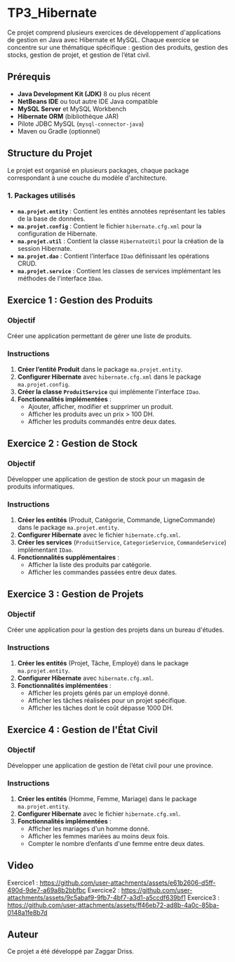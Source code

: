 # TP3_Hibernate
Ce projet comprend plusieurs exercices de développement d'applications de gestion en Java avec Hibernate et MySQL. Chaque exercice se concentre sur une thématique spécifique : gestion des produits, gestion des stocks, gestion de projet, et gestion de l’état civil. 

## Prérequis
- **Java Development Kit (JDK)** 8 ou plus récent  
- **NetBeans IDE** ou tout autre IDE Java compatible  
- **MySQL Server** et MySQL Workbench  
- **Hibernate ORM** (bibliothèque JAR)  
- Pilote JDBC MySQL (`mysql-connector-java`)  
- Maven ou Gradle (optionnel)

## Structure du Projet
Le projet est organisé en plusieurs packages, chaque package correspondant à une couche du modèle d'architecture.

### 1. Packages utilisés
- **`ma.projet.entity`** : Contient les entités annotées représentant les tables de la base de données.
- **`ma.projet.config`** : Contient le fichier `hibernate.cfg.xml` pour la configuration de Hibernate.
- **`ma.projet.util`** : Contient la classe `HibernateUtil` pour la création de la session Hibernate.
- **`ma.projet.dao`** : Contient l’interface `IDao` définissant les opérations CRUD.
- **`ma.projet.service`** : Contient les classes de services implémentant les méthodes de l'interface `IDao`.

## Exercice 1 : Gestion des Produits
### Objectif
Créer une application permettant de gérer une liste de produits. 

### Instructions
1. **Créer l’entité Produit** dans le package `ma.projet.entity`.
2. **Configurer Hibernate** avec `hibernate.cfg.xml` dans le package `ma.projet.config`.
3. **Créer la classe `ProduitService`** qui implémente l'interface `IDao`.
4. **Fonctionnalités implémentées** :
   - Ajouter, afficher, modifier et supprimer un produit.
   - Afficher les produits avec un prix > 100 DH.
   - Afficher les produits commandés entre deux dates.
  
## Exercice 2 : Gestion de Stock
### Objectif
Développer une application de gestion de stock pour un magasin de produits informatiques.

### Instructions
1. **Créer les entités** (Produit, Catégorie, Commande, LigneCommande) dans le package `ma.projet.entity`.
2. **Configurer Hibernate** avec le fichier `hibernate.cfg.xml`.
3. **Créer les services** (`ProduitService`, `CategorieService`, `CommandeService`) implémentant `IDao`.
4. **Fonctionnalités supplémentaires** :
   - Afficher la liste des produits par catégorie.
   - Afficher les commandes passées entre deux dates.
## Exercice 3 : Gestion de Projets
### Objectif
Créer une application pour la gestion des projets dans un bureau d'études.

### Instructions
1. **Créer les entités** (Projet, Tâche, Employé) dans le package `ma.projet.entity`.
2. **Configurer Hibernate** avec `hibernate.cfg.xml`.
3. **Fonctionnalités implémentées** :
   - Afficher les projets gérés par un employé donné.
   - Afficher les tâches réalisées pour un projet spécifique.
   - Afficher les tâches dont le coût dépasse 1000 DH.
## Exercice 4 : Gestion de l'État Civil
### Objectif
Développer une application de gestion de l’état civil pour une province.

### Instructions
1. **Créer les entités** (Homme, Femme, Mariage) dans le package `ma.projet.entity`.
2. **Configurer Hibernate** avec le fichier `hibernate.cfg.xml`.
3. **Fonctionnalités implémentées** :
   - Afficher les mariages d'un homme donné.
   - Afficher les femmes mariées au moins deux fois.
   - Compter le nombre d’enfants d'une femme entre deux dates.

## Video
Exercice1 : https://github.com/user-attachments/assets/e61b2606-d5ff-490d-9de7-a69a8b2bbfbc
Exercice2 : https://github.com/user-attachments/assets/9c5abaf9-9fb7-4bf7-a3d1-a5ccdf639bf1
Exercice3 : https://github.com/user-attachments/assets/ff46eb72-ad8b-4a0c-85ba-0148a1fe8b7d
## Auteur
Ce projet a été développé par Zaggar Driss.
